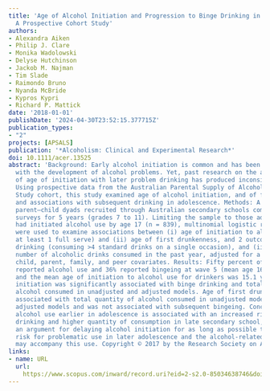 ```yaml
---
title: 'Age of Alcohol Initiation and Progression to Binge Drinking in Adolescence:
  A Prospective Cohort Study'
authors:
- Alexandra Aiken
- Philip J. Clare
- Monika Wadolowski
- Delyse Hutchinson
- Jackob M. Najman
- Tim Slade
- Raimondo Bruno
- Nyanda McBride
- Kypros Kypri
- Richard P. Mattick
date: '2018-01-01'
publishDate: '2024-04-30T23:52:15.377715Z'
publication_types:
- "2"
projects: [APSALS]
publication: '*Alcoholism: Clinical and Experimental Research*'
doi: 10.1111/acer.13525
abstract: 'Background: Early alcohol initiation is common and has been associated
  with the development of alcohol problems. Yet, past research on the association
  of age of initiation with later problem drinking has produced inconsistent findings.
  Using prospective data from the Australian Parental Supply of Alcohol Longitudinal
  Study cohort, this study examined age of alcohol initiation, and of first drunkenness,
  and associations with subsequent drinking in adolescence. Methods: A total of 1,673
  parent–child dyads recruited through Australian secondary schools completed annual
  surveys for 5 years (grades 7 to 11). Limiting the sample to those adolescents who
  had initiated alcohol use by age 17 (n = 839), multinomial logistic regression models
  were used to examine associations between (i) age of initiation to alcohol use (consuming
  at least 1 full serve) and (ii) age of first drunkenness, and 2 outcomes: (i) binge
  drinking (consuming >4 standard drinks on a single occasion), and (ii) the total
  number of alcoholic drinks consumed in the past year, adjusted for a range of potential
  child, parent, family, and peer covariates. Results: Fifty percent of adolescents
  reported alcohol use and 36% reported bingeing at wave 5 (mean age 16.9 years),
  and the mean age of initiation to alcohol use for drinkers was 15.1 years. Age of
  initiation was significantly associated with binge drinking and total quantity of
  alcohol consumed in unadjusted and adjusted models. Age of first drunkenness was
  associated with total quantity of alcohol consumed in unadjusted models but not
  adjusted models and was not associated with subsequent bingeing. Conclusions: Initiating
  alcohol use earlier in adolescence is associated with an increased risk of binge
  drinking and higher quantity of consumption in late secondary school, supporting
  an argument for delaying alcohol initiation for as long as possible to reduce the
  risk for problematic use in later adolescence and the alcohol-related harms that
  may accompany this use. Copyright © 2017 by the Research Society on Alcoholism'
links:
- name: URL
  url: 
    https://www.scopus.com/inward/record.uri?eid=2-s2.0-85034638746&doi=10.1111%2facer.13525&partnerID=40&md5=e6e0f7f701b48c6ee97aee87509df57c
---
```

